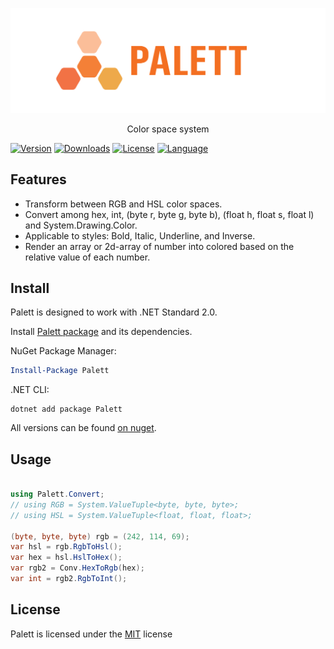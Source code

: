 <p align="center">
  <a href="https://github.com/sharpyr/Palett">
    <img src="./media/palett-banner.svg" />
  </a>
  <p align="center">Color space system</p>
</p>

[![Version](https://img.shields.io/nuget/vpre/Palett.svg)](https://www.nuget.org/packages/Palett)
[![Downloads](https://img.shields.io/nuget/dt/Palett.svg)](https://www.nuget.org/packages/Palett)
[![License](https://img.shields.io/github/license/sharpyr/Palett.svg)](https://github.com/sharpyr/Palett/LICENSE)
[![Language](https://img.shields.io/badge/language-C%23-blueviolet.svg)](https://dotnet.microsoft.com/learn/csharp)

## Features

- Transform between RGB and HSL color spaces.
- Convert among hex, int, (byte r, byte g, byte b), (float h, float s, float l) and System.Drawing.Color.
- Applicable to styles: Bold, Italic, Underline, and Inverse.
- Render an array or 2d-array of number into colored based on the relative value of each number. 

## Install

Palett is designed to work with .NET Standard 2.0.

Install [Palett package](https://www.nuget.org/packages/Palett) and its dependencies.

NuGet Package Manager:
```powershell
Install-Package Palett
```
.NET CLI:
```shell
dotnet add package Palett
```
All versions can be found [on nuget](https://www.nuget.org/packages/Palett#versions-body-tab).

## Usage
```cs

using Palett.Convert;
// using RGB = System.ValueTuple<byte, byte, byte>;
// using HSL = System.ValueTuple<float, float, float>;

(byte, byte, byte) rgb = (242, 114, 69);
var hsl = rgb.RgbToHsl();
var hex = hsl.HslToHex();
var rgb2 = Conv.HexToRgb(hex);
var int = rgb2.RgbToInt();

```

## License
Palett is licensed under the [MIT](https://github.com/sharpyr/Palett/LICENSE) license